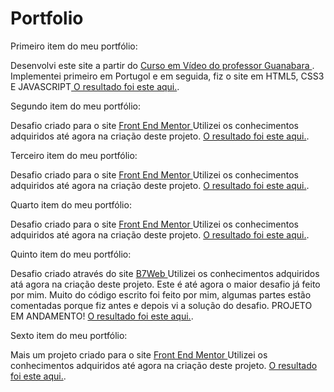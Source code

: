 # Portfolio

Primeiro item do meu portfólio:

Desenvolvi este site a partir do <a href="https://www.youtube.com/playlist?list=PLHz_AreHm4dmSj0MHol_aoNYCSGFqvfXV"> Curso em Vídeo do professor Guanabara </a>.
Implementei primeiro em Portugol e em seguida, fiz o site em HTML5, CSS3 E JAVASCRIPT<a href="https://oewertonlopes.github.io/Portfolio/projeto_calculadora/index.html"> O resultado foi este aqui.</a>.

Segundo item do meu portfólio:

Desafio criado para o site <a href="https://www.frontendmentor.io/"> Front End Mentor </a>
Utilizei os conhecimentos adquiridos até agora na criação deste projeto.
<a href="https://oewertonlopes.github.io/Portfolio/qr-code-component-main/index.html"> O resultado foi este aqui.</a>.

Terceiro item do meu portfólio:

Desafio criado para o site <a href="https://www.frontendmentor.io/"> Front End Mentor </a>
Utilizei os conhecimentos adquiridos até agora na criação deste projeto.
<a href="https://oewertonlopes.github.io/Portfolio/3-column-preview-card-component-main/index.html"> O resultado foi este aqui.</a>.


Quarto item do meu portfólio:

Desafio criado para o site <a href="https://www.frontendmentor.io/"> Front End Mentor </a>
Utilizei os conhecimentos adquiridos até agora na criação deste projeto.
<a href="https://oewertonlopes.github.io/Portfolio/stats-preview-card-component-main/index.html"> O resultado foi este aqui.</a>.



Quinto item do meu portfólio:

Desafio criado através do site <a href="https://www.b7web.com.br"> B7Web </a>
Utilizei os conhecimentos adquiridos atá agora na criação deste projeto.
Este é até agora o maior desafio já feito por mim.
Muito do código escrito foi feito por mim, algumas partes estão comentadas porque fiz antes e depois vi a solução do desafio.
PROJETO EM ANDAMENTO!
<a href="https://oewertonlopes.github.io/Portfolio/Projeto_MediCenter/index.html"> O resultado foi este aqui.</a>.

Sexto item do meu portfólio:

Mais um projeto criado para o site <a href="https://www.frontendmentor.io/"> Front End Mentor </a>
Utilizei os conhecimentos adquiridos até agora na criação deste projeto.
<a href="https://oewertonlopes.github.io/Portfolio/huddle-landing-page-with-single-introductory-section-master/index.html"> O resultado foi este aqui.</a>.




